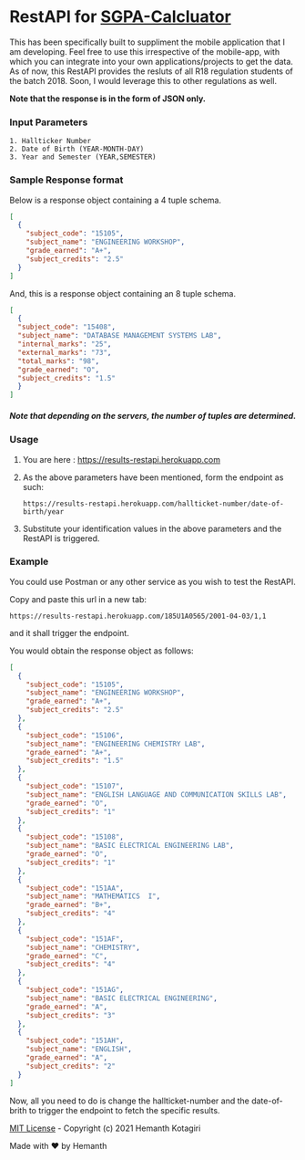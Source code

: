 # RestAPI for [SGPA-Calcluator](https://github.com/hemanth-kotagiri/sgpa-calculator)

This has been specifically built to suppliment the mobile application that I am
developing. Feel free to use this irrespective of the mobile-app, with which
you can integrate into your own applications/projects to get the data. As of
now, this RestAPI provides the resluts of all R18 regulation students of the
batch 2018. Soon, I would leverage this to other regulations as well.

**Note that the response is in the form of JSON only.**

### Input Parameters

```
1. Hallticker Number
2. Date of Birth (YEAR-MONTH-DAY)
3. Year and Semester (YEAR,SEMESTER)

```

### Sample Response format

Below is a response object containing a 4 tuple schema.

```json
[
  {
    "subject_code": "15105",
    "subject_name": "ENGINEERING WORKSHOP",
    "grade_earned": "A+",
    "subject_credits": "2.5"
  }
]

```


And, this is a response object containing an 8 tuple schema.

```json
[
  {
  "subject_code": "15408",
  "subject_name": "DATABASE MANAGEMENT SYSTEMS LAB",
  "internal_marks": "25",
  "external_marks": "73",
  "total_marks": "98",
  "grade_earned": "O",
  "subject_credits": "1.5"
  }
]
```

##### Note that depending on the servers, the number of tuples are determined.

### Usage

1. You are here : https://results-restapi.herokuapp.com
2. As the above parameters have been mentioned, form the endpoint as such:

   ```
   https://results-restapi.herokuapp.com/hallticket-number/date-of-birth/year
   ```

3. Substitute your identification values in the above parameters and the RestAPI is triggered.

### Example

You could use Postman or any other service as you wish to test the RestAPI.

Copy and paste this url in a new tab:

`https://results-restapi.herokuapp.com/185U1A0565/2001-04-03/1,1`

and it shall trigger the endpoint.

You would obtain the response object as follows:

```json
[
  {
    "subject_code": "15105",
    "subject_name": "ENGINEERING WORKSHOP",
    "grade_earned": "A+",
    "subject_credits": "2.5"
  },
  {
    "subject_code": "15106",
    "subject_name": "ENGINEERING CHEMISTRY LAB",
    "grade_earned": "A+",
    "subject_credits": "1.5"
  },
  {
    "subject_code": "15107",
    "subject_name": "ENGLISH LANGUAGE AND COMMUNICATION SKILLS LAB",
    "grade_earned": "O",
    "subject_credits": "1"
  },
  {
    "subject_code": "15108",
    "subject_name": "BASIC ELECTRICAL ENGINEERING LAB",
    "grade_earned": "O",
    "subject_credits": "1"
  },
  {
    "subject_code": "151AA",
    "subject_name": "MATHEMATICS  I",
    "grade_earned": "B+",
    "subject_credits": "4"
  },
  {
    "subject_code": "151AF",
    "subject_name": "CHEMISTRY",
    "grade_earned": "C",
    "subject_credits": "4"
  },
  {
    "subject_code": "151AG",
    "subject_name": "BASIC ELECTRICAL ENGINEERING",
    "grade_earned": "A",
    "subject_credits": "3"
  },
  {
    "subject_code": "151AH",
    "subject_name": "ENGLISH",
    "grade_earned": "A",
    "subject_credits": "2"
  }
]
```

Now, all you need to do is change the hallticket-number and the date-of-brith to trigger the endpoint to fetch the specific results.


[MIT License](LICENSE) - Copyright (c) 2021 Hemanth Kotagiri


Made with ❤️ by Hemanth
